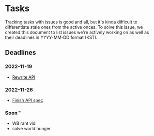 # Tasks

Tracking tasks with [issues](https://github.com/exyleio/exyleio/issues)
is good and all, but it's kinda difficult to differentiate stale ones
from the active onces. To solve this issue, we created this document to
list issues we're actively working on as well as their deadlines in
YYYY-MM-DD format (KST).

## Deadlines

### 2022-11-19

- [Rewrite API](https://github.com/exyleio/exyleio/issues/77)

### 2022-11-26

- [Finish API spec](https://github.com/exyleio/exyleio/issues/65)

### Soon™

- WB rant vid
- solve world hunger
